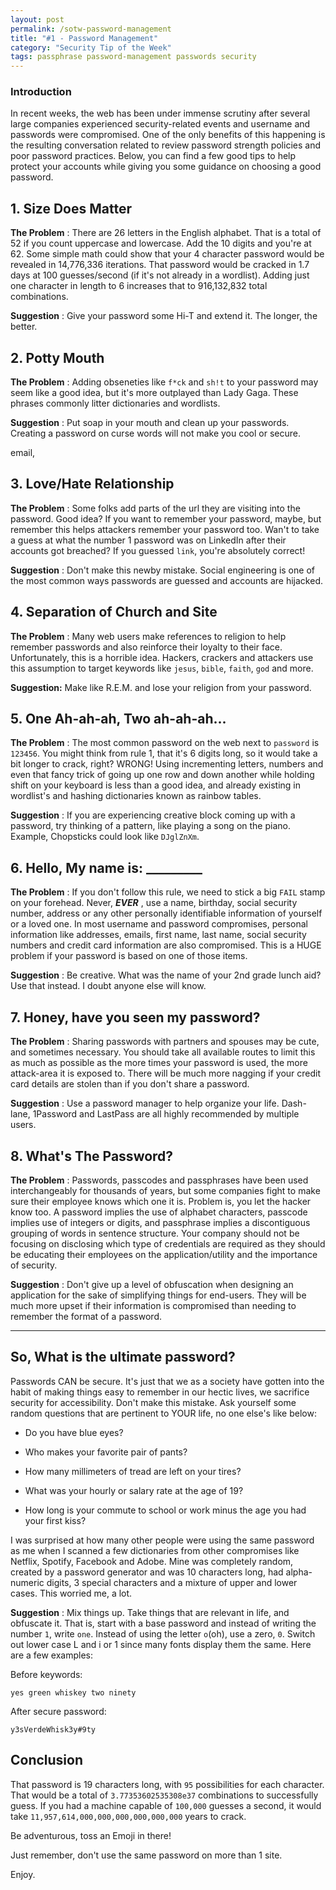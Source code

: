 ```yaml
---
layout: post
permalink: /sotw-password-management
title: "#1 - Password Management"
category: "Security Tip of the Week"
tags: passphrase password-management passwords security
---
```

### Introduction

In recent weeks, the web has been under immense scrutiny after several large companies experienced security-related events and username and passwords were compromised. One of the only benefits of this happening is the resulting conversation related to review password strength policies and poor password practices. Below, you can find a few good tips to help protect your accounts while giving you some guidance on choosing a good password.

## 1. Size Does Matter

**The Problem** : There are 26 letters in the English alphabet. That is a total of 52 if you count uppercase and lowercase. Add the 10 digits and you're at 62. Some simple math could show that your 4 character password would be revealed in 14,776,336 iterations. That password would be cracked in 1.7 days at 100 guesses/second (if it's not already in a wordlist). Adding just one character in length to 6 increases that to 916,132,832 total combinations.

**Suggestion** : Give your password some Hi-T and extend it. The longer, the better.

## 2. Potty Mouth

**The Problem** : Adding obseneties like `f*ck` and `sh!t` to your password may seem like a good idea, but it's more outplayed than Lady Gaga. These phrases commonly litter dictionaries and wordlists.

**Suggestion** : Put soap in your mouth and clean up your passwords. Creating a password on curse words will not make you cool or secure.

email,

## 3. Love/Hate Relationship

**The Problem** : Some folks add parts of the url they are visiting into the password. Good idea? If you want to remember your password, maybe, but remember this helps attackers remember your password too. Wan't to take a guess at what the number 1 password was on LinkedIn after their accounts got breached? If you guessed `link`, you're absolutely correct!

**Suggestion** : Don't make this newby mistake. Social engineering is one of the most common ways passwords are guessed and accounts are hijacked.

## 4. Separation of Church and Site

**The Problem** : Many web users make references to religion to help remember passwords and also reinforce their loyalty to their face. Unfortunately, this is a horrible idea. Hackers, crackers and attackers use this assumption to target keywords like `jesus`, `bible`, `faith`, `god` and more.

**Suggestion:** Make like R.E.M. and lose your religion from your password.

## 5. One Ah-ah-ah, Two ah-ah-ah...

**The Problem** : The most common password on the web next to `password` is `123456`. You might think from rule 1, that it's 6 digits long, so it would take a bit longer to crack, right? WRONG! Using incrementing letters, numbers and even that fancy trick of going up one row and down another while holding shift on your keyboard is less than a good idea, and already existing in wordlist's and hashing dictionaries known as rainbow tables.

**Suggestion** : If you are experiencing creative block coming up with a password, try thinking of a pattern, like playing a song on the piano. Example, Chopsticks could look like `DJglZnXm`.

## 6. Hello, My name is: _________

**The Problem** : If you don't follow this rule, we need to stick a big `FAIL` stamp on your forehead. Never, **_EVER_** , use a name, birthday, social security number, address or any other personally identifiable information of yourself or a loved one. In most username and password compromises, personal information like addresses, emails, first name, last name, social security numbers and credit card information are also compromised. This is a HUGE problem if your password is based on one of those items.

**Suggestion** : Be creative. What was the name of your 2nd grade lunch aid? Use that instead. I doubt anyone else will know.

## 7. Honey, have you seen my password?

**The Problem** : Sharing passwords with partners and spouses may be cute, and sometimes necessary. You should take all available routes to limit this as much as possible as the more times your password is used, the more attack-area it is exposed to. There will be much more nagging if your credit card details are stolen than if you don't share a password.

**Suggestion** : Use a password manager to help organize your life. Dash-lane, 1Password and LastPass are all highly recommended by multiple users.

## 8. What's The Password?

**The Problem** : Passwords, passcodes and passphrases have been used interchangeably for thousands of years, but some companies fight to make sure their employee knows which one it is. Problem is, you let the hacker know too. A password implies the use of alphabet characters, passcode implies use of integers or digits, and passphrase implies a discontiguous grouping of words in sentence structure. Your company should not be focusing on disclosing which type of credentials are required as they should be educating their employees on the application/utility and the importance of security.

**Suggestion** : Don't give up a level of obfuscation when designing an application for the sake of simplifying things for end-users. They will be much more upset if their information is compromised than needing to remember the format of a password.

* * *

## So, What is the ultimate password?

Passwords CAN be secure. It's just that we as a society have gotten into the habit of making things easy to remember in our hectic lives, we sacrifice security for accessibility. Don't make this mistake. Ask yourself some random questions that are pertinent to YOUR life, no one else's like below:

- Do you have blue eyes?

- Who makes your favorite pair of pants?

- How many millimeters of tread are left on your tires?

- What was your hourly or salary rate at the age of 19?

- How long is your commute to school or work minus the age you had your first kiss?

I was surprised at how many other people were using the same password as me when I scanned a few dictionaries from other compromises like Netflix, Spotify, Facebook and Adobe. Mine was completely random, created by a password generator and was 10 characters long, had alpha-numeric digits, 3 special characters and a mixture of upper and lower cases. This worried me, a lot.

**Suggestion** : Mix things up. Take things that are relevant in life, and obfuscate it. That is, start with a base password and instead of writing the number `1`, write `one`. Instead of using the letter `o`(oh), use a zero, `0`. Switch out lower case L and i or 1 since many fonts display them the same. Here are a few examples:

Before keywords:

    yes green whiskey two ninety

After secure password:

    y3sVerdeWhisk3y#9ty

## Conclusion

That password is 19 characters long, with `95` possibilities for each character. That would be a total of `3.77353602535308e37` combinations to successfully guess. If you had a machine capable of `100,000` guesses a second, it would take `11,957,614,000,000,000,000,000,000` years to crack.

Be adventurous, toss an Emoji in there!

Just remember, don't use the same password on more than 1 site.

Enjoy.

